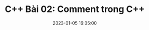 ---
layout: post
comments: true
title:  "C++ Bài 02: Comment trong C++"
title2:  "C++ Bài 02: Comments trong C++"
date:   2023-01-05 16:05:00
permalink: 2023/01/cpp-basic/cai-dat-ide/
mathjax: true
tags: C++ C++-cơ-bản
categories: C++-Basic
# sc_project: 11213301
# sc_security: 8d50f6a5
img: /assets/cpp/cpp-programming-400x250.png
summary: Hướng dẫn cài đặt bộ công cụ để học lập trình C++
---